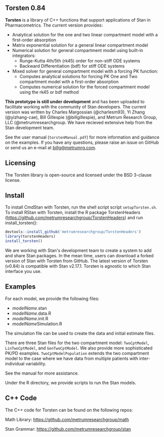 Torsten 0.84
------------

<b> Torsten </b> is a library of C++ functions that support applications of Stan in Pharmacometrics. The current version provides:
* Analytical solution for the one and two linear compartment model with a first-order absorption
* Matrix exponential solution for a general linear compartment model
* Numerical solution for general compartment model using built-in integrators:
  * Runge-Kutta 4th/5th (rk45) order for non-stiff ODE systems
  * Backward Differentiation (bdf) for stiff ODE systems
* Mixed solver for general compartment model with a forcing PK function:
  * Computes analytical solutions for forcing PK One and Two compartment model with a first-order absorption
  * Computes numerical solution for the forced compartment model using the rk45 or bdf method
  
__This prototype is still under development__ and has been uploaded to
facilitate working with the community of Stan developers. The current
version was written by Charles Margossian (@charlesm93), Yi Zhang
(@yizhang-cae), Bill Gillespie (@billgillespie), and Metrum Research
Group, LLC (@metrumresearchgroup. We have recieved extensive help from the Stan development team.

See the user manual (`torstenManual.pdf`) for more information and guidance on the examples. If you have any questions, please raise an issue on GitHub or send us an e-mail at billg@metrumrg.com. 

Licensing
---------
The Torsten library is open-source and licensed under the BSD 3-clause license. 


Install
-------
To install CmdStan with Torsten, run the shell script script `setupTorsten.sh`.
To install RStan with Torsten, install the R package TorstenHeaders
(https://github.com/metrumresearchgroup/TorstenHeaders) and run
install_torsten():
```r
devtools::install_github('metrumresearchgroup/TorstenHeaders')
library(torstenHeaders)
install_torsten()
```

We are working with Stan's development team to create a system to add and share Stan packages. In the mean time, users can download a forked version of Stan with Torsten from GitHub. The latest version of Torsten (v0.84) is compatible with Stan v2.17.1. Torsten is agnostic to which Stan interface you use.


Examples
---------
For each model, we provide the following files:
* *modelName*.stan
* *modelName*.data.R
* *modelName*.init.R
* *modelName*Simulation.R 

The simulation file can be used to create the data and initial estimate files. 

There are three Stan files for the  two compartment model: `TwoCptModel`, `LinTwoCptModel`, and `GenTwoCptModel`. We also provide more sophisticated PK/PD examples. `TwoCptModelPopulation` extends the two compartment model to the case where we have data from multiple patients with inter-individual variability. 

See the manual for more assistance.

Under the R directory, we provide scripts to run the Stan models.

C++ Code
--------
The C++ code for Torsten can be found on the following repos:

Math Library: https://github.com/metrumresearchgroup/math

Stan Grammar: https://github.com/metrumresearchgroup/stan
